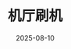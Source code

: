 ---
title: 机厅刷机
date: 2025-08-10
published: 2025-08-10
tags: [刷机]
image: ./20250810.jpg
category: DAILY
---